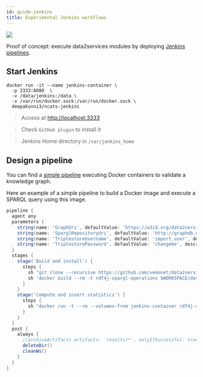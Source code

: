 ```yaml
---
id: guide-jenkins
title: Experimental Jenkins workflows
---
```


[![](/data2services/img/jenkins.png)](https://jenkins.io/)


Proof of concept: execute data2services modules by deploying [Jenkins pipelines](https://jenkins.io/).

## Start Jenkins

```shell
docker run -it --name jenkins-container \
  -p 3333:8080  \
  -v /data/jenkins:/data \
  -v /var/run/docker.sock:/var/run/docker.sock \
  deepakunni3/ncats-jenkins 
```

> Access at [http://localhost:3333](http://localhost:3333)

> Check `GitHub plugin` to install it

> Jenkins Home directory in `/var/jenkins_home`

## Design a pipeline

You can find a [simple pipeline](https://github.com/NCATS-Tangerine/ncats-kg-release-pipeline/tree/red-kg-validation) executing Docker containers to validate a knowledge graph.

Here an example of a simple pipeline to build a Docker image and execute a SPARQL query using this image.

```groovy
pipeline {
  agent any
  parameters {
    string(name: 'GraphUri', defaultValue: 'https://w3id.org/data2services/graph/biolink/date', description: 'URI of the Graph to validate')
    string(name: 'SparqlRepositoryUri', defaultValue: 'http://graphdb.dumontierlab.com/repositories/public/statements', description: 'URI of the repository used to insert the computed statistics')
    string(name: 'TriplestoreUsername', defaultValue: 'import_user', description: 'Username for the triplestore')
    string(name: 'TriplestorePassword', defaultValue: 'changeme', description: 'Password for the triplestore')
  }
  stages {
    stage('Build and install') {
      steps {
        sh "git clone --recursive https://github.com/vemonet/data2services-insert.git"
        sh 'docker build --rm -t rdf4j-sparql-operations $WORKSPACE/data2services-insert/rdf4j-sparql-operations'
      }
    }
    stage('Compute and insert statistics') {
      steps {
        sh "docker run -t --rm --volumes-from jenkins-container rdf4j-sparql-operations -rq '$WORKSPACE/data2services-insert/compute-statistics' -url '${params.SparqlRepositoryUri}' -un ${params.TriplestoreUsername} -pw ${params.TriplestorePassword} -var inputGraph:${params.GraphUri}"
      }
    }
  }
  post {
    always {
      //archiveArtifacts artifacts: 'results/*', onlyIfSuccessful: true // archive contents in results folder
      deleteDir()
      cleanWs()
    }
  }
}
```